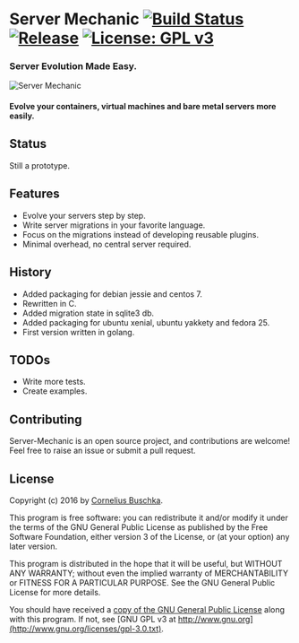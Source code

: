 # Server Mechanic [![Build Status](https://travis-ci.org/server-mechanic/mechanic.svg)](https://travis-ci.org/server-mechanic/mechanic) [![Release](https://img.shields.io/github/release/server-mechanic/mechanic.svg)](https://github.com/server-mechanic/mechanic/releases/latest) [![License: GPL v3](https://img.shields.io/badge/License-GPL%20v3-blue.svg)](http://www.gnu.org/licenses/gpl-3.0)

### Server Evolution Made Easy.

![Server Mechanic](https://server-mechanic.github.io/website/images/mechanic.png "Server Mechanic")

#### Evolve your containers, virtual machines and bare metal servers more easily.

## Status

Still a prototype.

## Features

* Evolve your servers step by step.
* Write server migrations in your favorite language.
* Focus on the migrations instead of developing reusable plugins.
* Minimal overhead, no central server required.

## History

* Added packaging for debian jessie and centos 7.
* Rewritten in C.
* Added migration state in sqlite3 db.
* Added packaging for ubuntu xenial, ubuntu yakkety and fedora 25.
* First version written in golang.

## TODOs

* Write more tests.
* Create examples.

## Contributing

Server-Mechanic is an open source project, and contributions are welcome! Feel free to raise an issue or submit a pull request.

## License
Copyright (c) 2016 by [Cornelius Buschka](https://github.com/cbuschka).

This program is free software: you can redistribute it and/or modify
it under the terms of the GNU General Public License as published by
the Free Software Foundation, either version 3 of the License, or
(at your option) any later version.

This program is distributed in the hope that it will be useful,
but WITHOUT ANY WARRANTY; without even the implied warranty of
MERCHANTABILITY or FITNESS FOR A PARTICULAR PURPOSE.  See the
GNU General Public License for more details.

You should have received a [copy of the GNU General Public License](LICENSE)
along with this program.  If not, see [GNU GPL v3 at http://www.gnu.org](http://www.gnu.org/licenses/gpl-3.0.txt).
